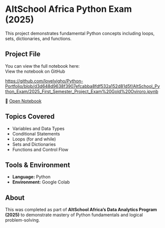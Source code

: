 # AltSchool Africa Python Exam (2025)

This project demonstrates fundamental Python concepts including loops, sets, dictionaries, and functions.

## Project File
You can view the full notebook here:  
View the notebook on GitHub

https://github.com/lovelyigho/Python-Portfolio/blob/d3d648d9638f3907efcabba8fdf532a152d81d5f/AltSchool_Python_Exam/2025_First_Semester_Project_Exam%20Gold%20Oviroro.ipynb


🔗 [Open Notebook](https://github.com/lovelyigho/Python-Portfolio/blob/main/AltSchool_Python_Exam/2025_First_Semester_Project_Exam%20Gold%20Oviroro.ipynb)


## Topics Covered
- Variables and Data Types  
- Conditional Statements  
- Loops (for and while)  
- Sets and Dictionaries  
- Functions and Control Flow  

## Tools & Environment
- **Language:** Python 
- **Environment:** Google Colab  

## About
This was completed as part of **AltSchool Africa’s Data Analytics Program (2025)** to demonstrate mastery of Python fundamentals and logical problem-solving.
